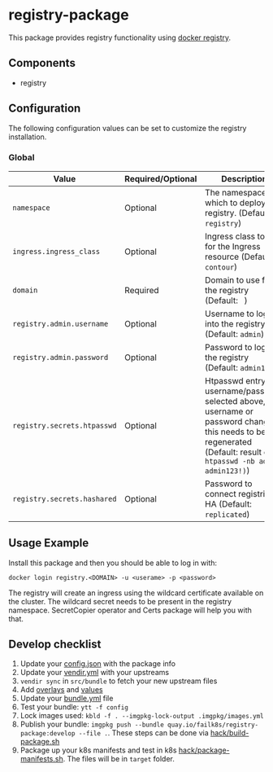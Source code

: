 # registry-package

This package provides registry functionality using [docker registry](https://github.com/distribution/distribution).

## Components

* registry

## Configuration

The following configuration values can be set to customize the registry installation.

### Global

| Value | Required/Optional | Description |
|-------|-------------------|-------------|
| `namespace` | Optional | The namespace in which to deploy registry. (Default: `registry`) |
| `ingress.ingress_class` | Optional | Ingress class to use for the Ingress resource (Default: `contour`) |
| `domain` | Required | Domain to use for the registry (Default: ` `) |
| `registry.admin.username` | Optional | Username to log into the registry (Default: `admin`) |
| `registry.admin.password` | Optional | Password to log into the registry (Default: `admin123!`) |
| `registry.secrets.htpasswd` | Optional | Htpasswd entry for username/password selected above, if username or password changes this needs to be regenerated (Default: result of `htpasswd -nb admin admin123!)`) |
| `registry.secrets.hashared` | Optional | Password to connect registries in HA (Default: `replicated`) |

## Usage Example

Install this package and then you should be able to log in with:

```
docker login registry.<DOMAIN> -u <userame> -p <password>
```

The registry will create an ingress using the wildcard certificate available on the cluster. The wildcard secret needs to be present in the registry namespace. SecretCopier operator and Certs package will help you with that.

## Develop checklist

1. Update your [config.json](./config.json) with the package info
2. Update your [vendir.yml](./src/bundle/vendir.yml) with your upstreams
3. `vendir sync` in `src/bundle` to fetch your new upstream files
4. Add [overlays](./src/bundle/config/overlays/) and [values](./src/bundle/config/values.yaml)
5. Update your [bundle.yml](./src/bundle/.imgpkg/bundle.yml) file
6. Test your bundle: `ytt -f config`
7. Lock images used: `kbld -f . --imgpkg-lock-output .imgpkg/images.yml`
8. Publish your bundle: `imgpkg push --bundle quay.io/failk8s/registry-package:develop --file .`. These steps can be done via [hack/build-package.sh](./hack/build-package.sh)
9. Package up your k8s manifests and test in k8s [hack/package-manifests.sh](./hack/package-manifests.sh). The files will be in `target` folder.
